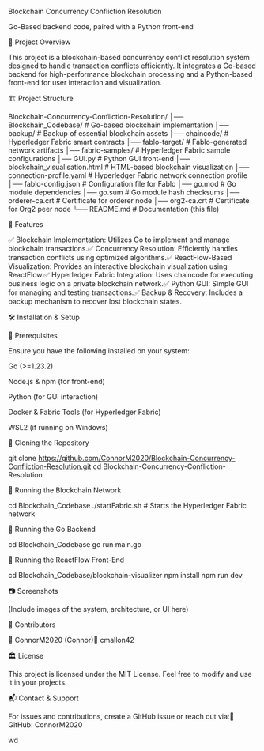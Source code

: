 Blockchain Concurrency Confliction Resolution

Go-Based backend code, paired with a Python front-end

📌 Project Overview

This project is a blockchain-based concurrency conflict resolution system designed to handle transaction conflicts efficiently. It integrates a Go-based backend for high-performance blockchain processing and a Python-based front-end for user interaction and visualization.

🏗 Project Structure

Blockchain-Concurrency-Confliction-Resolution/
│── Blockchain_Codebase/      # Go-based blockchain implementation
│── backup/                   # Backup of essential blockchain assets
│── chaincode/                 # Hyperledger Fabric smart contracts
│── fablo-target/              # Fablo-generated network artifacts
│── fabric-samples/            # Hyperledger Fabric sample configurations
│── GUI.py                     # Python GUI front-end
│── blockchain_visualisation.html  # HTML-based blockchain visualization
│── connection-profile.yaml     # Hyperledger Fabric network connection profile
│── fablo-config.json           # Configuration file for Fablo
│── go.mod                      # Go module dependencies
│── go.sum                      # Go module hash checksums
│── orderer-ca.crt              # Certificate for orderer node
│── org2-ca.crt                 # Certificate for Org2 peer node
└── README.md                   # Documentation (this file)

🚀 Features

✅ Blockchain Implementation: Utilizes Go to implement and manage blockchain transactions.✅ Concurrency Resolution: Efficiently handles transaction conflicts using optimized algorithms.✅ ReactFlow-Based Visualization: Provides an interactive blockchain visualization using ReactFlow.✅ Hyperledger Fabric Integration: Uses chaincode for executing business logic on a private blockchain network.✅ Python GUI: Simple GUI for managing and testing transactions.✅ Backup & Recovery: Includes a backup mechanism to recover lost blockchain states.

🛠 Installation & Setup

🔹 Prerequisites

Ensure you have the following installed on your system:

Go (>=1.23.2)

Node.js & npm (for front-end)

Python (for GUI interaction)

Docker & Fabric Tools (for Hyperledger Fabric)

WSL2 (if running on Windows)

🔹 Cloning the Repository

git clone https://github.com/ConnorM2020/Blockchain-Concurrency-Confliction-Resolution.git
cd Blockchain-Concurrency-Confliction-Resolution

🔹 Running the Blockchain Network

cd Blockchain_Codebase
./startFabric.sh   # Starts the Hyperledger Fabric network

🔹 Running the Go Backend

cd Blockchain_Codebase
go run main.go

🔹 Running the ReactFlow Front-End

cd Blockchain_Codebase/blockchain-visualizer
npm install
npm run dev

📷 Screenshots

(Include images of the system, architecture, or UI here)

📜 Contributors

👤 ConnorM2020 (Connor)👤 cmallon42

🏛 License

This project is licensed under the MIT License. Feel free to modify and use it in your projects.

📬 Contact & Support

For issues and contributions, create a GitHub issue or reach out via:🔗 GitHub: ConnorM2020

wd